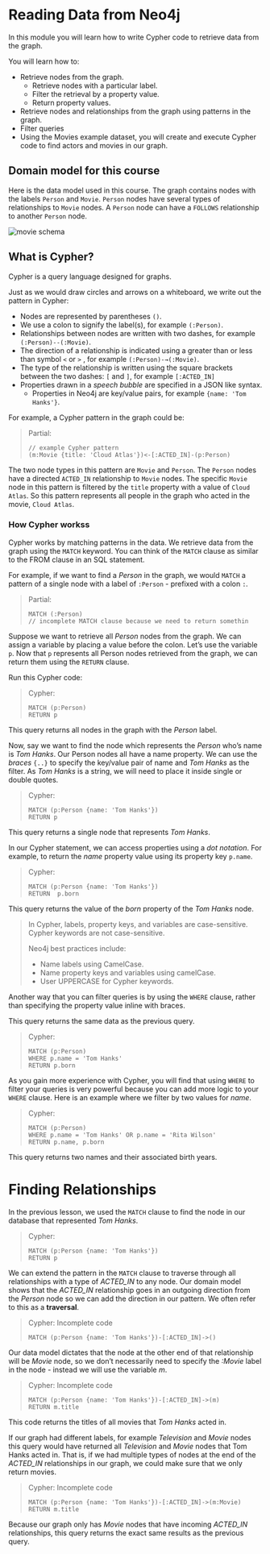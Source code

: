 # Reading Data from Neo4j

In this module you will learn how to write Cypher code to retrieve data from the graph.

You will learn how to:

- Retrieve nodes from the graph.
  - Retrieve nodes with a particular label.
  - Filter the retrieval by a property value.
  - Return property values.
- Retrieve nodes and relationships from the graph using patterns in the graph.
- Filter queries
- Using the Movies example dataset, you will create and execute Cypher code to find actors and movies in our graph.

## Domain model for this course

Here is the data model used in this course. The graph contains nodes with the labels `Person` and `Movie`. `Person` nodes have several types of relationships to `Movie` nodes. A `Person` node can have a `FOLLOWS` relationship to another `Person` node.

![movie schema](./img/movie-schema.svg)

## What is Cypher?

Cypher is a query language designed for graphs.

Just as we would draw circles and arrows on a whiteboard, we write out the pattern in Cypher:

- Nodes are represented by parentheses `()`.
- We use a colon to signify the label(s), for example `(:Person)`.
- Relationships between nodes are written with two dashes, for example `(:Person)--(:Movie)`.
- The direction of a relationship is indicated using a greater than or less than symbol `<` or `>` , for example `(:Person)-→(:Movie)`.
- The type of the relationship is written using the square brackets between the two dashes: `[` and `]`, for example `[:ACTED_IN]`
- Properties drawn in a _speech bubble_ are specified in a JSON like syntax.
  - Properties in Neo4j are key/value pairs, for example `{name: 'Tom Hanks'}`.

For example, a Cypher pattern in the graph could be:

> Partial:
>
> ```
> // example Cypher pattern
> (m:Movie {title: 'Cloud Atlas'})<-[:ACTED_IN]-(p:Person)
> ```

The two node types in this pattern are `Movie` and `Person`. The `Person` nodes have a directed `ACTED_IN` relationship to `Movie` nodes. The specific `Movie` node in this pattern is filtered by the `title` property with a value of `Cloud Atlas`. So this pattern represents all people in the graph who acted in the movie, `Cloud Atlas`.

### How Cypher workss

Cypher works by matching patterns in the data. We retrieve data from the graph using the `MATCH` keyword. You can think of the `MATCH` clause as similar to the FROM clause in an SQL statement.

For example, if we want to find a _Person_ in the graph, we would `MATCH` a pattern of a single node with a label of `:Person` - prefixed with a colon `:`.

> Partial:
>
> ```
> MATCH (:Person)
> // incomplete MATCH clause because we need to return somethin
> ```

Suppose we want to retrieve all _Person_ nodes from the graph. We can assign a variable by placing a value before the colon. Let’s use the variable `p`. Now that `p` represents all Person nodes retrieved from the graph, we can return them using the `RETURN` clause.

Run this Cypher code:

> Cypher:
>
> ```
> MATCH (p:Person)
> RETURN p
> ```

This query returns all nodes in the graph with the _Person_ label.

Now, say we want to find the node which represents the _Person_ who’s name is _Tom Hanks_. Our Person nodes all have a name property. We can use the _braces_ `{..}` to specify the key/value pair of name and _Tom Hanks_ as the filter. As _Tom Hanks_ is a string, we will need to place it inside single or double quotes.

> Cypher:
>
> ```
> MATCH (p:Person {name: 'Tom Hanks'})
> RETURN p
> ```

This query returns a single node that represents _Tom Hanks_.

In our Cypher statement, we can access properties using a _dot notation_. For example, to return the _name_ property value using its property key `p.name`.

> Cypher:
>
> ```
> MATCH (p:Person {name: 'Tom Hanks'})
> RETURN  p.born
> ```

This query returns the value of the _born_ property of the _Tom Hanks_ node.

> In Cypher, labels, property keys, and variables are case-sensitive. Cypher keywords are not case-sensitive.
>
> Neo4j best practices include:
>
> - Name labels using CamelCase.
> - Name property keys and variables using camelCase.
> - User UPPERCASE for Cypher keywords.

Another way that you can filter queries is by using the `WHERE` clause, rather than specifying the property value inline with braces.

This query returns the same data as the previous query.

> Cypher:
>
> ```
> MATCH (p:Person)
> WHERE p.name = 'Tom Hanks'
> RETURN p.born
> ```

As you gain more experience with Cypher, you will find that using `WHERE` to filter your queries is very powerful because you can add more logic to your `WHERE` clause. Here is an example where we filter by two values for _name_.

> Cypher:
>
> ```
> MATCH (p:Person)
> WHERE p.name = 'Tom Hanks' OR p.name = 'Rita Wilson'
> RETURN p.name, p.born
> ```

This query returns two names and their associated birth years.

# Finding Relationships

In the previous lesson, we used the `MATCH` clause to find the node in our database that represented _Tom Hanks_.

> Cypher:
>
> ```
> MATCH (p:Person {name: 'Tom Hanks'})
> RETURN p
> ```

We can extend the pattern in the `MATCH` clause to traverse through all relationships with a type of _ACTED_IN_ to any node. Our domain model shows that the _ACTED_IN_ relationship goes in an outgoing direction from the _Person_ node so we can add the direction in our pattern. We often refer to this as a **traversal**.

> Cypher: Incomplete code
>
> ```
> MATCH (p:Person {name: 'Tom Hanks'})-[:ACTED_IN]->()
> ```

Our data model dictates that the node at the other end of that relationship will be _Movie_ node, so we don’t necessarily need to specify the _:Movie_ label in the node - instead we will use the variable _m_.

> Cypher: Incomplete code
>
> ```
> MATCH (p:Person {name: 'Tom Hanks'})-[:ACTED_IN]->(m)
> RETURN m.title
> ```

This code returns the titles of all movies that _Tom Hanks_ acted in.

If our graph had different labels, for example _Television_ and _Movie_ nodes this query would have returned all _Television_ and _Movie_ nodes that Tom Hanks acted in. That is, if we had multiple types of nodes at the end of the _ACTED_IN_ relationships in our graph, we could make sure that we only return movies.

> Cypher: Incomplete code
>
> ```
> MATCH (p:Person {name: 'Tom Hanks'})-[:ACTED_IN]->(m:Movie)
> RETURN m.title
> ```

Because our graph only has _Movie_ nodes that have incoming _ACTED_IN_ relationships, this query returns the exact same results as the previous query.
